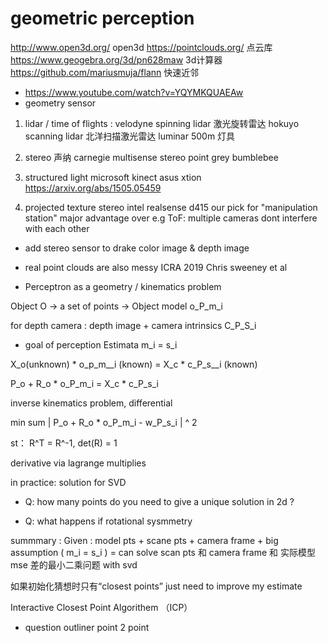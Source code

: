 # geometric perception

http://www.open3d.org/  open3d
https://pointclouds.org/ 点云库
https://www.geogebra.org/3d/pn628maw 3d计算器
https://github.com/mariusmuja/flann 快速近邻

- https://www.youtube.com/watch?v=YQYMKQUAEAw
- geometry sensor 

1. lidar / time of flights : 
velodyne spinning lidar 激光旋转雷达
hokuyo scanning lidar 北洋扫描激光雷达
luminar 500m  灯具

2. stereo   声纳
carnegie multisense stereo
point grey bumblebee

3. structured light
microsoft kinect
asus xtion
https://arxiv.org/abs/1505.05459

4. projected texture stereo
intel realsense d415
our pick for "manipulation station"
major advantage over e.g ToF: multiple cameras dont interfere with each other


- add stereo sensor to drake 
color image & depth image

- real point clouds are also messy
ICRA 2019 Chris sweeney et al

- Perceptron as a geometry / kinematics problem

Object O -> a set of points -> Object model o_P_m_i

for depth camera : depth image + camera intrinsics C_P_S_i

- goal of perception Estimata 
m_i = s_i

X_o(unknown) * o_p_m__i (known) = X_c * c_P_s__i (known)

P_o + R_o * o_P_m_i = X_c * c_P_s_i 

inverse kinematics problem, differential

min sum | P_o + R_o * o_P_m_i - w_P_s_i | ^ 2 

st： R^T = R^-1, det(R) = 1

derivative via lagrange multiplies

in practice: solution for SVD

- Q: how many points do you need to give a unique solution in 2d ?

- Q: what happens if rotational sysmmetry


summmary : 
Given : model pts + scane pts +  camera frame + big assumption ( m_i = s_i ) = can solve scan pts 和 camera frame 和 实际模型mse
差的最小二乘问题 with svd

如果初始化猜想时只有“closest points” just need to improve my estimate 

Interactive Closest Point Algorithem （ICP）

- question 
outliner point 2 point  




